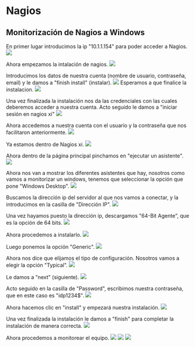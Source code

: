   # Nagios
## Monitorización de Nagios a Windows

En primer lugar introducimos la ip "10.1.1.154" para poder acceder a Nagios.
![](monitorizacion_nagios/1.PNG)

Ahora empezamos la intalación de nagios.
![](monitorizacion_nagios/2.PNG)

Introducimos los datos de nuestra cuenta (nombre de usuario, contraseña, email) y le damos a "finish install" (instalar).
![](monitorizacion_nagios/3.PNG)
Esperamos a que finalice la instalacion.
![](monitorizacion_nagios/4.PNG)

Una vez finalizada la instalación nos da las credenciales con las cuales deberemos acceder a nuestra cuenta. Acto seguido le damos a "iniciar sesión en nagios xi"
![](monitorizacion_nagios/5.PNG)

Ahora accedemos a nuestra cuenta con el usuario y la contraseña que nos facilitaron anteriormente. 
![](monitorizacion_nagios/6.PNG)

Ya estamos dentro de Nagios xi. 
![](monitorizacion_nagios/7.PNG)

Ahora dentro de la página principal pinchamos en "ejecutar un asistente".
![](monitorizacion_nagios/8.PNG)

Ahora nos van a mostrar los diferentes asistentes que hay, nosotros como vamos a monitorizar un windows, tenemos que seleccionar la opción que pone "Windows Desktop".
![](monitorizacion_nagios/9.PNG)

Buscamos la dirección ip del servidor al que nos vamos a conectar, y la introducimos en la casilla de "Dirección IP".
![](monitorizacion_nagios/10.PNG)

Una vez hayamos puesto la dirección ip, descargamos "64-Bit Agente", que es la opción de 64 bits.
![](monitorizacion_nagios/11.PNG)

Ahora procedemos a instalarlo.
![](monitorizacion_nagios/12.PNG)

Luego ponemos la opción "Generic".
![](monitorizacion_nagios/13.PNG)

Ahora nos dice que elijamos el tipo de configuración. Nosotros vamos a elegir la opción "Typical".
![](monitorizacion_nagios/14.PNG)

Le damos a "next" (siguiente).
![](monitorizacion_nagios/15.PNG)

Acto seguido en la casilla de "Password", escribimos nuestra contraseña, que en este caso es "idp1234$".
![](monitorizacion_nagios/16.PNG)

Ahora hacemos clic en "install" y empezará nuestra instalación.
![](monitorizacion_nagios/17.PNG)

Una vez finalizada la instalación le damos a "finish" para completar la instalación de manera correcta.
![](monitorizacion_nagios/18.PNG)

Ahora procedemos a monitorear el equipo.
![](monitorizacion_nagios/19.PNG)
![](monitorizacion_nagios/20.PNG)
![](monitorizacion_nagios/21.PNG)
